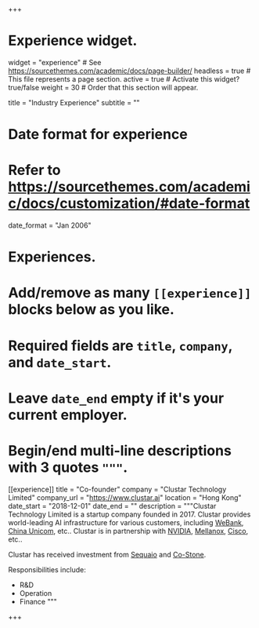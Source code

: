 +++
# Experience widget.
widget = "experience"  # See https://sourcethemes.com/academic/docs/page-builder/
headless = true  # This file represents a page section.
active = true  # Activate this widget? true/false
weight = 30  # Order that this section will appear.

title = "Industry Experience"
subtitle = ""

# Date format for experience
#   Refer to https://sourcethemes.com/academic/docs/customization/#date-format
date_format = "Jan 2006"

# Experiences.
#   Add/remove as many `[[experience]]` blocks below as you like.
#   Required fields are `title`, `company`, and `date_start`.
#   Leave `date_end` empty if it's your current employer.
#   Begin/end multi-line descriptions with 3 quotes `"""`.
[[experience]]
  title = "Co-founder"
  company = "Clustar Technology Limited"
  company_url = "https://www.clustar.ai"
  location = "Hong Kong"
  date_start = "2018-12-01"
  date_end = ""
  description = """Clustar Technology Limited is a startup company founded in 2017. Clustar provides world-leading AI infrastructure for various customers, including [WeBank](https://www.webank.com/en/), [China Unicom](https://www.mychinaunicom.com), etc.. Clustar is in partnership with [NVIDIA](https://www.nvidia.com/en-us/), [Mellanox](https://www.mellanox.com), [Cisco](https://www.cisco.com), etc..

  Clustar has received investment from [Sequaio](https://www.sequoiacap.com) and [Co-Stone](http://en.stonevc.com).

  Responsibilities include:
  
  * R&D
  * Operation
  * Finance
  """

+++
